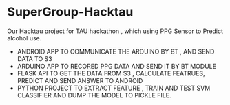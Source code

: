 # SuperGroup-Hacktau
Our Hacktau project for TAU hackathon , which using PPG Sensor to Predict alcohol use.
- ANDROID APP TO COMMUNICATE THE ARDUINO BY BT , AND SEND DATA TO S3 
- ARDUINO APP TO RECORED PPG DATA AND SEND IT BY BT MODULE 
- FLASK API TO GET THE DATA FROM S3 , CALCULATE FEATRUES, PREDICT AND SEND ANSWER TO ANDROID
- PYTHON PROJECT TO EXTRACT FEATURE , TRAIN AND TEST SVM CLASSIFIER  AND DUMP THE MODEL TO PICKLE FILE.
